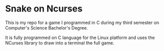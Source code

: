 # Snake on Ncurses

This is my repo for a game I programmed in C during my third semester on Computer's Science Bachelor's Degree.

It is fully programmed on C language for the Linux platform and uses the NCurses library to draw into a terminal the full game.
